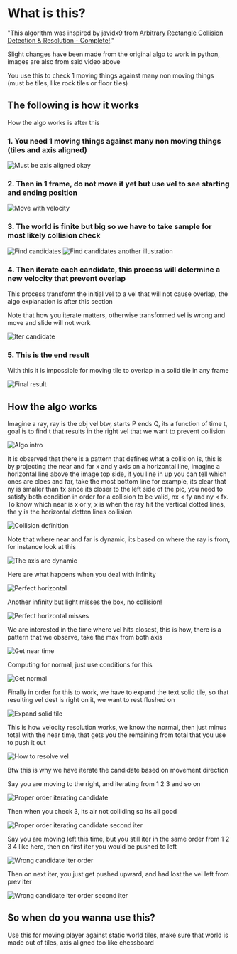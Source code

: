 # What is this?

"This algorithm was inspired by [javidx9](https://www.youtube.com/@javidx9) from [Arbitrary Rectangle Collision Detection & Resolution - Complete!](https://www.youtube.com/watch?v=8JJ-4JgR7Dg&t=1278s)."

Slight changes have been made from the original algo to work in python, images are also from said video above

You use this to check 1 moving things against many non moving things (must be tiles, like rock tiles or floor tiles)

## The following is how it works

How the algo works is after this

### 1. You need 1 moving things against many non moving things (tiles and axis aligned)

![Must be axis aligned okay](./doc_images/1.png)

### 2. Then in 1 frame, do not move it yet but use vel to see starting and ending position

![Move with velocity](./doc_images/2.png)

### 3. The world is finite but big so we have to take sample for most likely collision check

![Find candidates](./doc_images/3.png)
![Find candidates another illustration](./doc_images/19.png)

### 4. Then iterate each candidate, this process will determine a new velocity that prevent overlap

This process transform the initial vel to a vel that will not cause overlap, the algo explanation is after this section

Note that how you iterate matters, otherwise transformed vel is wrong and move and slide will not work

![Iter candidate](./doc_images/4.png)

### 5. This is the end result

With this it is impossible for moving tile to overlap in a solid tile in any frame

![Final result](./doc_images/5.png)

## How the algo works

Imagine a ray, ray is the obj vel btw, starts P ends Q, its a function of time t, goal is to find t that results in the right vel that we want to prevent collision

![Algo intro](./doc_images/6.png)

It is observed that there is a pattern that defines what a collision is, this is by projecting the near and far x and y axis on a horizontal line, imagine a horizontal line above the image top side, if you line in up you can tell which ones are cloes and far, take the most bottom line for example, its clear that ny is smaller than fx since its closer to the left side of the pic, you need to satisfy both condition in order for a collision to be valid, nx < fy and ny < fx. To know which near is x or y, x is when the ray hit the vertical dotted lines, the y is the horizontal dotten lines collision

![Collision definition](./doc_images/7.png)

Note that where near and far is dynamic, its based on where the ray is from, for instance look at this

![The axis are dynamic](./doc_images/8.png)

Here are what happens when you deal with infinity

![Perfect horizontal](./doc_images/9.png)

Another infinity but light misses the box, no collision!

![Perfect horizontal misses](./doc_images/10.png)

We are interested in the time where vel hits closest, this is how, there is a pattern that we observe, take the max from both axis

![Get near time](./doc_images/11.png)

Computing for normal, just use conditions for this

![Get normal](./doc_images/12.png)

Finally in order for this to work, we have to expand the text solid tile, so that resulting vel dest is right on it, we want to rest flushed on

![Expand solid tile](./doc_images/13.png)

This is how velocity resolution works, we know the normal, then just minus total with the near time, that gets you the remaining from total that you use to push it out

![How to resolve vel](./doc_images/14.png)

Btw this is why we have iterate the candidate based on movement direction

Say you are moving to the right, and iterating from 1 2 3 and so on

![Proper order iterating candidate](./doc_images/15.png)

Then when you check 3, its alr not colliding so its all good

![Proper order iterating candidate second iter](./doc_images/16.png)

Say you are moving left this time, but you still iter in the same order from 1 2 3 4 like here, then on first iter you would be pushed to left

![Wrong candidate iter order](./doc_images/17.png)

Then on next iter, you just get pushed upward, and had lost the vel left from prev iter

![Wrong candidate iter order second iter](./doc_images/18.png)

## So when do you wanna use this?

Use this for moving player against static world tiles, make sure that world is made out of tiles, axis aligned too like chessboard

